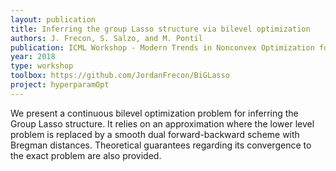 ```yaml
---
layout: publication
title: Inferring the group Lasso structure via bilevel optimization
authors: J. Frecon, S. Salzo, and M. Pontil
publication: ICML Workshop - Modern Trends in Nonconvex Optimization for Machine Learning
year: 2018
type: workshop
toolbox: https://github.com/JordanFrecon/BiGLasso
project: hyperparamOpt
---
```


We present a continuous bilevel optimization problem for inferring the Group Lasso structure. It relies on an approximation where the lower level problem is replaced by a smooth dual forward-backward scheme with Bregman distances. Theoretical guarantees regarding its convergence to the exact problem are also provided.
